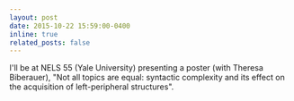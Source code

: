 ```yaml
---
layout: post
date: 2015-10-22 15:59:00-0400
inline: true
related_posts: false
---
```


I'll be at NELS 55 (Yale University) presenting a poster (with Theresa Biberauer), "Not all topics are equal: syntactic complexity and its effect on the acquisition of left-peripheral structures".
